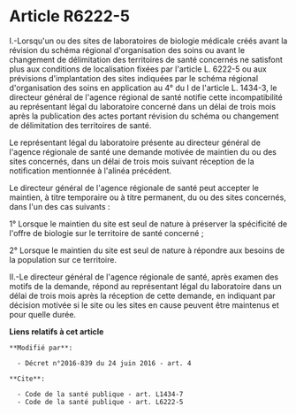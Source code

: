 # Article R6222-5

I.-Lorsqu'un ou des sites de laboratoires de biologie médicale créés avant la révision du schéma régional d'organisation des
soins ou avant le changement de délimitation des territoires de santé concernés ne satisfont plus aux conditions de
localisation fixées par l'article L. 6222-5 ou aux prévisions d'implantation des sites indiquées par le schéma régional
d'organisation des soins en application au 4° du I de l'article L. 1434-3, le directeur général de l'agence régional de santé
notifie cette incompatibilité au représentant légal du laboratoire concerné dans un délai de trois mois après la publication
des actes portant révision du schéma ou changement de délimitation des territoires de santé. 

Le représentant légal du laboratoire présente au directeur général de l'agence régionale de santé une demande motivée de
maintien du ou des sites concernés, dans un délai de trois mois suivant réception de la notification mentionnée à l'alinéa
précédent. 

Le directeur général de l'agence régionale de santé peut accepter le maintien, à titre temporaire ou à titre permanent, du ou
des sites concernés, dans l'un des cas suivants : 

1° Lorsque le maintien du site est seul de nature à préserver la spécificité de l'offre de biologie sur le territoire de
santé concerné ; 

2° Lorsque le maintien du site est seul de nature à répondre aux besoins de la population sur ce territoire. 

II.-Le directeur général de l'agence régionale de santé, après examen des motifs de la demande, répond au représentant légal
du laboratoire dans un délai de trois mois après la réception de cette demande, en indiquant par décision motivée si le site
ou les sites en cause peuvent être maintenus et pour quelle durée.

**Liens relatifs à cet article**

	**Modifié par**:

	  - Décret n°2016-839 du 24 juin 2016 - art. 4

	**Cite**:

	  - Code de la santé publique - art. L1434-7
	  - Code de la santé publique - art. L6222-5
